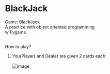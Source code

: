 # BlackJack
Game: BlackJack<br>
A practice with object oriented programming<br>
w Pygame<br><br>

How to play?<br>
1. You(Player) and Dealer are given 2 cards each<br><br>
![image](https://user-images.githubusercontent.com/98131995/210928293-96b418be-0669-434d-ba6c-15770412aef2.png)
